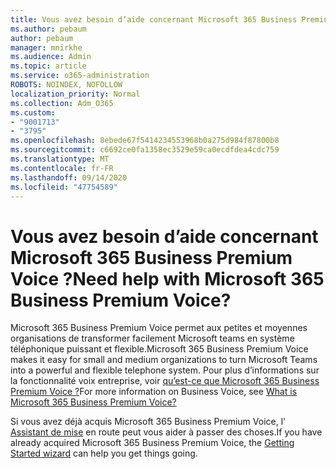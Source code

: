 ```yaml
---
title: Vous avez besoin d’aide concernant Microsoft 365 Business Premium Voice ?
ms.author: pebaum
author: pebaum
manager: mnirkhe
ms.audience: Admin
ms.topic: article
ms.service: o365-administration
ROBOTS: NOINDEX, NOFOLLOW
localization_priority: Normal
ms.collection: Adm_O365
ms.custom:
- "9001713"
- "3795"
ms.openlocfilehash: 8ebede67f5414234553968b0a275d984f87800b8
ms.sourcegitcommit: c6692ce0fa1358ec3529e59ca0ecdfdea4cdc759
ms.translationtype: MT
ms.contentlocale: fr-FR
ms.lasthandoff: 09/14/2020
ms.locfileid: "47754589"
---
```

# <a name="need-help-with-microsoft-365-business-premium-voice"></a><span data-ttu-id="d1b01-102">Vous avez besoin d’aide concernant Microsoft 365 Business Premium Voice ?</span><span class="sxs-lookup"><span data-stu-id="d1b01-102">Need help with Microsoft 365 Business Premium Voice?</span></span>

<span data-ttu-id="d1b01-103">Microsoft 365 Business Premium Voice permet aux petites et moyennes organisations de transformer facilement Microsoft teams en système téléphonique puissant et flexible.</span><span class="sxs-lookup"><span data-stu-id="d1b01-103">Microsoft 365 Business Premium Voice makes it easy for small and medium organizations to turn Microsoft Teams into a powerful and flexible telephone system.</span></span> <span data-ttu-id="d1b01-104">Pour plus d’informations sur la fonctionnalité voix entreprise, voir [qu’est-ce que Microsoft 365 Business Premium Voice ?](https://docs.microsoft.com/microsoftteams/business-voice/whats-business-voice)</span><span class="sxs-lookup"><span data-stu-id="d1b01-104">For more information on Business Voice, see [What is Microsoft 365 Business Premium Voice?](https://docs.microsoft.com/microsoftteams/business-voice/whats-business-voice)</span></span>

<span data-ttu-id="d1b01-105">Si vous avez déjà acquis Microsoft 365 Business Premium Voice, l' [Assistant de mise](https://docs.microsoft.com/microsoftteams/business-voice/use-getting-started-wizard) en route peut vous aider à passer des choses.</span><span class="sxs-lookup"><span data-stu-id="d1b01-105">If you have already acquired Microsoft 365 Business Premium Voice, the [Getting Started wizard](https://docs.microsoft.com/microsoftteams/business-voice/use-getting-started-wizard) can help you get things going.</span></span> 
